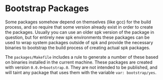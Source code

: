# Bootstrap Packages

Some  packages somehow depend on themselves (like gcc) for the build process, and so require that some version already exist in order to create the packages. Usually you can use an older spk version of the package in question, but for entirely new spk environments these packages can be used to wrap system packages outside of spk and provide the necessary binaries to bootstrap the build process of creating actual spk packages.

The `packages/Makefile` includes a rule to generate a number of these based on binaries installed in the current machine. These packages are created with version `0.0.0+bootstrap.0`. They are not intended to be published, and will taint any package that uses them with the variable `var: bootstrap/yes`.
